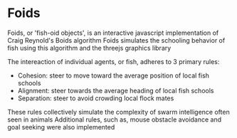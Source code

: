 # Foids
Foids, or 'fish-oid objects', is an interactive javascript implementation of Craig Reynold's Boids algorithm
Foids simulates the schooling behavior of fish using this algorithm and the threejs graphics library

The intereaction of individual agents, or fish, adheres to 3 primary rules:
+ Cohesion: steer to move toward the average position of local fish schools
+ Alignment: steer towards the average heading of local fish schools
+ Separation: steer to avoid crowding local flock mates

These rules collectively simulate the complexity of swarm intelligence often seen in animals
Additional rules, such as, mouse obstacle avoidance and goal seeking were also implemented


